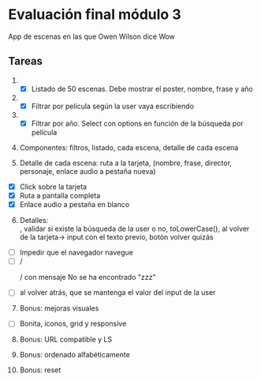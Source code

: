 # Evaluación final módulo 3

App de escenas en las que Owen Wilson dice Wow

## Tareas

1. - [x] Listado de 50 escenas. Debe mostrar el poster, nombre, frase y año

2. - [x] Filtrar por película según la user vaya escribiendo

3. - [x] Filtrar por año. Select con options en función de la búsqueda por película

4. Componentes: filtros, listado, cada escena, detalle de cada escena

5. Detalle de cada escena: ruta a la tarjeta, (nombre, frase, director, personaje, enlace audio a pestaña nueva)
 - [x] Click sobre la tarjeta
 - [x] Ruta a pantalla completa
 - [x] Enlace audio a pestaña en blanco

6. Detalles: <form>, validar si existe la búsqueda de la user o no, toLowerCase(), al volver de la tarjeta-> input con el texto previo, botón volver quizás
 - [ ] Impedir que el navegador navegue
 - [ ] /<p>/ con mensaje No se ha encontrado "zzz"
 - [ ] al volver atrás, que se mantenga el valor del input de la user

7. Bonus: mejoras visuales
 - [ ] Bonita, iconos, grid y responsive

8. Bonus: URL compatible y LS

9. Bonus: ordenado alfabéticamente

10. Bonus: reset